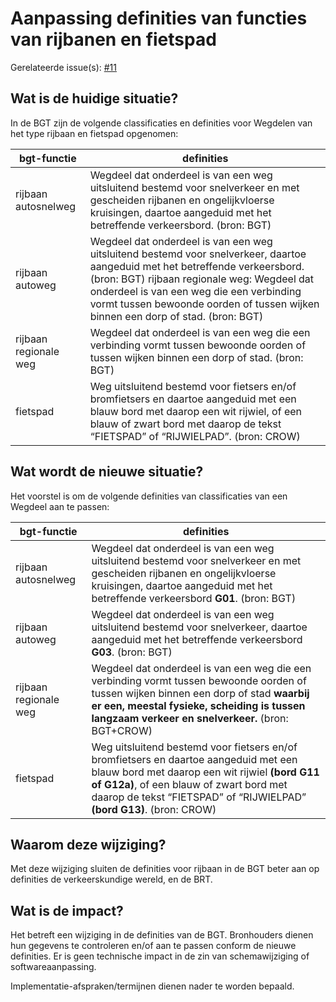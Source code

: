 # Aanpassing definities van functies van rijbanen en fietspad

Gerelateerde issue(s): [#11](https://github.com/Geonovum/IMGeo2018/issues/11)  

## Wat is de huidige situatie?

In de BGT zijn de volgende classificaties en definities voor Wegdelen van het type rijbaan en fietspad opgenomen: 

|bgt-functie | definities |
|------------|------------|
| rijbaan autosnelweg | Wegdeel dat onderdeel is van een weg uitsluitend bestemd voor snelverkeer en met gescheiden rijbanen en ongelijkvloerse kruisingen, daartoe aangeduid met het betreffende verkeersbord. (bron: BGT) |
| rijbaan autoweg | Wegdeel dat onderdeel is van een weg uitsluitend bestemd voor snelverkeer, daartoe aangeduid met het betreffende verkeersbord. (bron: BGT) rijbaan regionale weg: Wegdeel dat onderdeel is van een weg die een verbinding vormt tussen bewoonde oorden of tussen wijken binnen een dorp of stad. (bron: BGT) |
| rijbaan regionale weg | Wegdeel dat onderdeel is van een weg die een verbinding vormt tussen bewoonde oorden of tussen wijken binnen een dorp of stad. (bron: BGT) |
| fietspad        | Weg uitsluitend bestemd voor fietsers en/of bromfietsers en daartoe aangeduid met een blauw bord met daarop een wit rijwiel, of een blauw of zwart bord met daarop de tekst “FIETSPAD” of “RIJWIELPAD”. (bron: CROW) |

## Wat wordt de nieuwe situatie?

Het voorstel is om de volgende definities van classificaties van een Wegdeel aan te passen:

|bgt-functie | definities |
|------------|------------|
| rijbaan autosnelweg |   Wegdeel dat onderdeel is van een weg uitsluitend bestemd voor snelverkeer en met gescheiden rijbanen en ongelijkvloerse kruisingen, daartoe aangeduid met het betreffende verkeersbord **G01**. (bron: BGT) |
| rijbaan autoweg        | Wegdeel dat onderdeel is van een weg uitsluitend bestemd voor snelverkeer, daartoe aangeduid met het betreffende verkeersbord **G03**. (bron: BGT) |
| rijbaan regionale weg  | Wegdeel dat onderdeel is van een weg die een verbinding vormt tussen bewoonde oorden of tussen wijken binnen een dorp of stad **waarbij er een, meestal fysieke, scheiding is tussen langzaam verkeer en snelverkeer.** (bron: BGT+CROW)  |
| fietspad               | Weg uitsluitend bestemd voor fietsers en/of bromfietsers en daartoe aangeduid met een blauw bord met daarop een wit rijwiel **(bord G11 of G12a)**, of een blauw of zwart bord met daarop de tekst “FIETSPAD” of “RIJWIELPAD” **(bord G13)**. (bron: CROW) |

## Waarom deze wijziging?

Met deze wijziging sluiten de definities voor rijbaan in de BGT beter aan op definities de verkeerskundige wereld, en de BRT.

## Wat is de impact?

Het betreft een wijziging in de definities van de BGT. Bronhouders dienen hun gegevens te controleren en/of aan te passen conform de nieuwe definities. Er is geen technische impact in de zin van schemawijziging of softwareaanpassing.

Implementatie-afspraken/termijnen dienen nader te worden bepaald.

